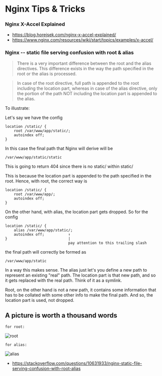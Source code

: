 # Nginx Tips & Tricks

### Nginx X-Accel Explained
* https://blog.horejsek.com/nginx-x-accel-explained/
* https://www.nginx.com/resources/wiki/start/topics/examples/x-accel/

### Nginx -- static file serving confusion with root & alias
> There is a very important difference between the root and the alias directives. This difference exists in the way the path specified in the root or the alias is processed.

> In case of the root directive, full path is appended to the root including the location part, whereas in case of the alias directive, only the portion of the path NOT including the location part is appended to the alias.


To illustrate:

Let's say we have the config

```
location /static/ {
    root /var/www/app/static/;
    autoindex off;
}
```
In this case the final path that Nginx will derive will be

``` /var/www/app/static/static ```

This is going to return 404 since there is no static/ within static/

This is because the location part is appended to the path specified in the root. Hence, with root, the correct way is

```
location /static/ {
    root /var/www/app/;
    autoindex off;
}
```
On the other hand, with alias, the location part gets dropped. So for the config

```
location /static/ {
    alias /var/www/app/static/;
    autoindex off;           ↑
}                            |
                             pay attention to this trailing slash
```
the final path will correctly be formed as

```
/var/www/app/static
```

In a way this makes sense. The alias just let's you define a new path to represent an existing "real" path. The location part is that new path, and so it gets replaced with the real path. Think of it as a symlink.

Root, on the other hand is not a new path, it contains some information that has to be collated with some other info to make the final path. And so, the location part is used, not dropped.

## A picture is worth a thousand words
```for root:```

![root](https://i.stack.imgur.com/vCgqh.png)

```for alias:```

![alias](https://i.stack.imgur.com/Oahx0.png)

* https://stackoverflow.com/questions/10631933/nginx-static-file-serving-confusion-with-root-alias
